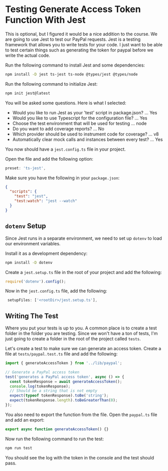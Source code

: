 # Testing Generate Access Token Function With Jest

This is optional, but I figured it would be a nice addition to the course. We are going to use Jest to test our PayPal requests. Jest is a testing framework that allows you to write tests for your code. I just want to be able to test certain things such as generating the token for paypal before we write the actual code.

Run the following command to install Jest and some dependencies:

```bash
npm install -D jest ts-jest ts-node @types/jest @types/node
```

Run the following command to initialize Jest:

```bash
npm init jest@latest
```

You will be asked some questions. Here is what I selected:

- Would you like to run Jest as your 'test' script in package.json? ... Yes
- Would you like to use Typescript for the configuration file? ... Yes
- Choose the test environment that will be used for testing ... node
- Do you want to add coverage reports? ... No
- Which provider should be used to instrument code for coverage? ... v8
- Automatically clear mock calls and instances between every test? ... Yes

You now should have a `jest.config.ts` file in your project.

Open the file and add the following option:

```ts
preset: 'ts-jest',
```

Make sure you have the following in your `package.json`:

```json
{
  "scripts": {
    "test": "jest",
    "test:watch": "jest --watch"
  }
}
```

## `dotenv` Setup

Since Jest runs in a separate environment, we need to set up `dotenv` to load our environment variables.

Install it as a development dependency:

```bash
npm install -D dotenv
```

Create a `jest.setup.ts` file in the root of your project and add the following:

```ts
require('dotenv').config();
```

Now in the `jest.config.ts` file, add the following:

```ts
 setupFiles: ['<rootDir>/jest.setup.ts'],
```

## Writing The Test

Where you put your tests is up to you. A common place is to create a test folder in the folder you are testing. Since we won't have a ton of tests, I'm just going to create a folder in the root of the project called `tests`.

Let's create a test to make sure we can generate an access token. Create a file at `tests/paypal.test.ts` file and add the following:

```ts
import { generateAccessToken } from '../lib/paypal';

// Generate a PayPal access token
test('generates a PayPal access token', async () => {
  const tokenResponse = await generateAccessToken();
  console.log(tokenResponse);
  // Should be a string that is not empty
  expect(typeof tokenResponse).toBe('string');
  expect(tokenResponse.length).toBeGreaterThan(0);
});
```

You also need to export the function from the file. Open the `paypal.ts` file and add an export:

```ts
export async function generateAccessToken() {}
```

Now run the following command to run the test:

```bash
npm run test
```

You should see the log with the token in the console and the test should pass.

